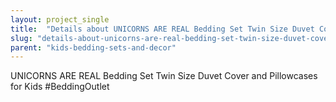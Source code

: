 ```yaml
---
layout: project_single
title:  "Details about UNICORNS ARE REAL Bedding Set Twin Size Duvet Cover and Pillowcases for Kids"
slug: "details-about-unicorns-are-real-bedding-set-twin-size-duvet-cover-and-pillowcases-for-kids"
parent: "kids-bedding-sets-and-decor"
---
```

UNICORNS ARE REAL Bedding Set Twin Size Duvet Cover and Pillowcases for Kids  #BeddingOutlet